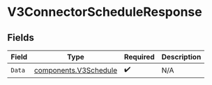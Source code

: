 # V3ConnectorScheduleResponse


## Fields

| Field                                                          | Type                                                           | Required                                                       | Description                                                    |
| -------------------------------------------------------------- | -------------------------------------------------------------- | -------------------------------------------------------------- | -------------------------------------------------------------- |
| `Data`                                                         | [components.V3Schedule](../../models/components/v3schedule.md) | :heavy_check_mark:                                             | N/A                                                            |
